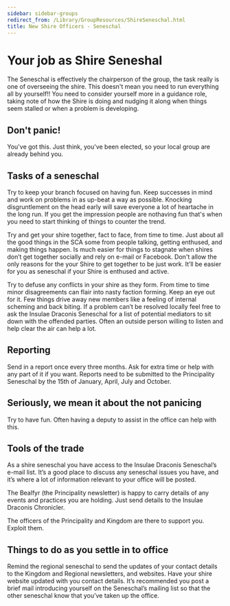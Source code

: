 ```yaml
---
sidebar: sidebar-groups
redirect_from: /Library/GroupResources/ShireSeneschal.html
title: New Shire Officers - Seneschal
---
```


# Your job as Shire Seneshal

The Seneschal is effectively the chairperson of the group, the task really is one of overseeing the shire. This doesn't mean you need to run everything all by yourself!! You need to consider yourself more in a guidance role, taking note of how the Shire is doing and nudging it along when things seem stalled or when a problem is developing.

## Don't panic!

You've got this. Just think, you've been elected, so your local group are already behind you.

## Tasks of a seneschal

Try to keep your branch focused on having fun. Keep successes in mind and work on problems in as up-beat a way as possible. Knocking disgruntlement on the head early will save everyone a lot of heartache in the long run.  If you get the impression people are nothaving fun that's when you need to start thinking of things to counter the trend.  

Try and get your shire together, fact to face, from time to time. Just about all the good things in the SCA some from people talking, getting enthused, and making things happen. Is much easier for things to stagnate when shires don’t get together socially and rely on e-mail or Facebook.  Don't allow the only reasons for the your Shire to get together to be just work. It’ll be easier for you as seneschal if your Shire is enthused and active.

Try to defuse any conflicts in your shire as they form. From time to time minor disagreements can flair into nasty faction forming. Keep an eye out for it. Few things drive away new members like a feeling of internal scheming and back biting. If a problem can’t be resolved locally feel free to ask the Insulae Draconis Seneschal for a list of potential mediators to sit down with the offended parties. Often an outside person willing to listen and help clear the air can help a lot.

## Reporting

Send in a report once every three months. Ask for extra time or help with any part of it if you want.  Reports need to be submitted to the Principality Seneschal by the 15th of January, April, July and October. 

## Seriously, we mean it about the not panicing

Try to have fun. Often having a deputy to assist in the office can help with this.

## Tools of the trade

As a shire seneschal you have access to the Insulae Draconis Seneschal’s e-mail list. It’s a good place to discuss any seneschal issues you have, and it’s where a lot of information relevant to your office will be posted.

The Bealfyr (the Principality newsletter) is happy to carry details of any events and practices you are holding. Just send details to the Insulae Draconis Chronicler.

The officers of the Principality and Kingdom are there to support you. Exploit them.

## Things to do as you settle in to office

Remind the regional seneschal to send the updates of your contact details to the Kingdom and Regional newsletters, and websites.
Have your shire website updated with you contact details.
It’s recommended you post a brief mail introducing yourself on the Seneschal’s mailing list so that the other seneschal know that you’ve taken up the office.
